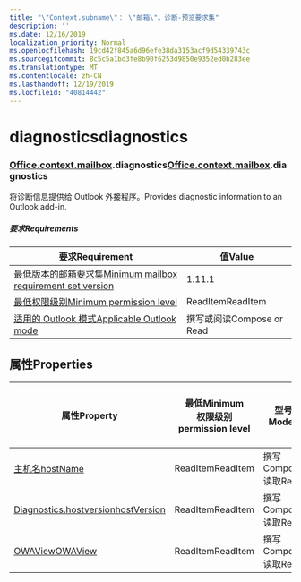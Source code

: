 ```yaml
---
title: "\"Context.subname\"： \"邮箱\"。诊断-预览要求集"
description: ''
ms.date: 12/16/2019
localization_priority: Normal
ms.openlocfilehash: 19cd42f845a6d96efe38da3153acf9d54339743c
ms.sourcegitcommit: 8c5c5a1bd3fe8b90f6253d9850e9352ed0b283ee
ms.translationtype: MT
ms.contentlocale: zh-CN
ms.lasthandoff: 12/19/2019
ms.locfileid: "40814442"
---
```

# <a name="diagnostics"></a><span data-ttu-id="33ae5-102">diagnostics</span><span class="sxs-lookup"><span data-stu-id="33ae5-102">diagnostics</span></span>

### <a name="officeofficemdcontextofficecontextmdmailboxofficecontextmailboxmddiagnostics"></a><span data-ttu-id="33ae5-103">[Office](office.md)[.context](office.context.md)[.mailbox](office.context.mailbox.md).diagnostics</span><span class="sxs-lookup"><span data-stu-id="33ae5-103">[Office](office.md)[.context](office.context.md)[.mailbox](office.context.mailbox.md).diagnostics</span></span>

<span data-ttu-id="33ae5-104">将诊断信息提供给 Outlook 外接程序。</span><span class="sxs-lookup"><span data-stu-id="33ae5-104">Provides diagnostic information to an Outlook add-in.</span></span>

##### <a name="requirements"></a><span data-ttu-id="33ae5-105">要求</span><span class="sxs-lookup"><span data-stu-id="33ae5-105">Requirements</span></span>

|<span data-ttu-id="33ae5-106">要求</span><span class="sxs-lookup"><span data-stu-id="33ae5-106">Requirement</span></span>| <span data-ttu-id="33ae5-107">值</span><span class="sxs-lookup"><span data-stu-id="33ae5-107">Value</span></span>|
|---|---|
|[<span data-ttu-id="33ae5-108">最低版本的邮箱要求集</span><span class="sxs-lookup"><span data-stu-id="33ae5-108">Minimum mailbox requirement set version</span></span>](../../requirement-sets/outlook-api-requirement-sets.md)| <span data-ttu-id="33ae5-109">1.1</span><span class="sxs-lookup"><span data-stu-id="33ae5-109">1.1</span></span>|
|[<span data-ttu-id="33ae5-110">最低权限级别</span><span class="sxs-lookup"><span data-stu-id="33ae5-110">Minimum permission level</span></span>](/outlook/add-ins/understanding-outlook-add-in-permissions)| <span data-ttu-id="33ae5-111">ReadItem</span><span class="sxs-lookup"><span data-stu-id="33ae5-111">ReadItem</span></span>|
|[<span data-ttu-id="33ae5-112">适用的 Outlook 模式</span><span class="sxs-lookup"><span data-stu-id="33ae5-112">Applicable Outlook mode</span></span>](/outlook/add-ins/#extension-points)| <span data-ttu-id="33ae5-113">撰写或阅读</span><span class="sxs-lookup"><span data-stu-id="33ae5-113">Compose or Read</span></span>|

## <a name="properties"></a><span data-ttu-id="33ae5-114">属性</span><span class="sxs-lookup"><span data-stu-id="33ae5-114">Properties</span></span>

| <span data-ttu-id="33ae5-115">属性</span><span class="sxs-lookup"><span data-stu-id="33ae5-115">Property</span></span> | <span data-ttu-id="33ae5-116">最低</span><span class="sxs-lookup"><span data-stu-id="33ae5-116">Minimum</span></span><br><span data-ttu-id="33ae5-117">权限级别</span><span class="sxs-lookup"><span data-stu-id="33ae5-117">permission level</span></span> | <span data-ttu-id="33ae5-118">型号</span><span class="sxs-lookup"><span data-stu-id="33ae5-118">Modes</span></span> | <span data-ttu-id="33ae5-119">返回类型</span><span class="sxs-lookup"><span data-stu-id="33ae5-119">Return type</span></span> | <span data-ttu-id="33ae5-120">最低</span><span class="sxs-lookup"><span data-stu-id="33ae5-120">Minimum</span></span><br><span data-ttu-id="33ae5-121">要求集</span><span class="sxs-lookup"><span data-stu-id="33ae5-121">requirement set</span></span> |
|---|---|---|---|:---:|
| [<span data-ttu-id="33ae5-122">主机名</span><span class="sxs-lookup"><span data-stu-id="33ae5-122">hostName</span></span>](/javascript/api/outlook/office.diagnostics?view=outlook-js-preview#hostname) | <span data-ttu-id="33ae5-123">ReadItem</span><span class="sxs-lookup"><span data-stu-id="33ae5-123">ReadItem</span></span> | <span data-ttu-id="33ae5-124">撰写</span><span class="sxs-lookup"><span data-stu-id="33ae5-124">Compose</span></span><br><span data-ttu-id="33ae5-125">读取</span><span class="sxs-lookup"><span data-stu-id="33ae5-125">Read</span></span> | <span data-ttu-id="33ae5-126">String</span><span class="sxs-lookup"><span data-stu-id="33ae5-126">String</span></span> | [<span data-ttu-id="33ae5-127">1.1</span><span class="sxs-lookup"><span data-stu-id="33ae5-127">1.1</span></span>](../requirement-set-1.1/outlook-requirement-set-1.1.md) |
| [<span data-ttu-id="33ae5-128">Diagnostics.hostversion</span><span class="sxs-lookup"><span data-stu-id="33ae5-128">hostVersion</span></span>](/javascript/api/outlook/office.diagnostics?view=outlook-js-preview#hostversion) | <span data-ttu-id="33ae5-129">ReadItem</span><span class="sxs-lookup"><span data-stu-id="33ae5-129">ReadItem</span></span> | <span data-ttu-id="33ae5-130">撰写</span><span class="sxs-lookup"><span data-stu-id="33ae5-130">Compose</span></span><br><span data-ttu-id="33ae5-131">读取</span><span class="sxs-lookup"><span data-stu-id="33ae5-131">Read</span></span> | <span data-ttu-id="33ae5-132">String</span><span class="sxs-lookup"><span data-stu-id="33ae5-132">String</span></span> | [<span data-ttu-id="33ae5-133">1.1</span><span class="sxs-lookup"><span data-stu-id="33ae5-133">1.1</span></span>](../requirement-set-1.1/outlook-requirement-set-1.1.md) |
| [<span data-ttu-id="33ae5-134">OWAView</span><span class="sxs-lookup"><span data-stu-id="33ae5-134">OWAView</span></span>](/javascript/api/outlook/office.diagnostics?view=outlook-js-preview#owaview) | <span data-ttu-id="33ae5-135">ReadItem</span><span class="sxs-lookup"><span data-stu-id="33ae5-135">ReadItem</span></span> | <span data-ttu-id="33ae5-136">撰写</span><span class="sxs-lookup"><span data-stu-id="33ae5-136">Compose</span></span><br><span data-ttu-id="33ae5-137">读取</span><span class="sxs-lookup"><span data-stu-id="33ae5-137">Read</span></span> | <span data-ttu-id="33ae5-138">String</span><span class="sxs-lookup"><span data-stu-id="33ae5-138">String</span></span> | [<span data-ttu-id="33ae5-139">1.1</span><span class="sxs-lookup"><span data-stu-id="33ae5-139">1.1</span></span>](../requirement-set-1.1/outlook-requirement-set-1.1.md) |
